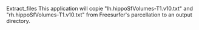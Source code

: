 Extract_files
This application will copie "lh.hippoSfVolumes-T1.v10.txt" and "rh.hippoSfVolumes-T1.v10.txt" from Freesurfer's parcellation to an output directory.
